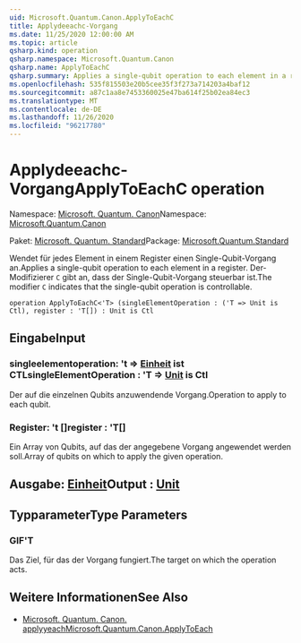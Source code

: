 ```yaml
---
uid: Microsoft.Quantum.Canon.ApplyToEachC
title: Applydeeachc-Vorgang
ms.date: 11/25/2020 12:00:00 AM
ms.topic: article
qsharp.kind: operation
qsharp.namespace: Microsoft.Quantum.Canon
qsharp.name: ApplyToEachC
qsharp.summary: Applies a single-qubit operation to each element in a register. The modifier `C` indicates that the single-qubit operation is controllable.
ms.openlocfilehash: 535f815503e20b5cee35f3f273a714203a4baf12
ms.sourcegitcommit: a87c1aa8e7453360025e47ba614f25b02ea84ec3
ms.translationtype: MT
ms.contentlocale: de-DE
ms.lasthandoff: 11/26/2020
ms.locfileid: "96217780"
---
```

# <a name="applytoeachc-operation"></a><span data-ttu-id="5f87c-102">Applydeeachc-Vorgang</span><span class="sxs-lookup"><span data-stu-id="5f87c-102">ApplyToEachC operation</span></span>

<span data-ttu-id="5f87c-103">Namespace: [Microsoft. Quantum. Canon](xref:Microsoft.Quantum.Canon)</span><span class="sxs-lookup"><span data-stu-id="5f87c-103">Namespace: [Microsoft.Quantum.Canon](xref:Microsoft.Quantum.Canon)</span></span>

<span data-ttu-id="5f87c-104">Paket: [Microsoft. Quantum. Standard](https://nuget.org/packages/Microsoft.Quantum.Standard)</span><span class="sxs-lookup"><span data-stu-id="5f87c-104">Package: [Microsoft.Quantum.Standard](https://nuget.org/packages/Microsoft.Quantum.Standard)</span></span>


<span data-ttu-id="5f87c-105">Wendet für jedes Element in einem Register einen Single-Qubit-Vorgang an.</span><span class="sxs-lookup"><span data-stu-id="5f87c-105">Applies a single-qubit operation to each element in a register.</span></span>
<span data-ttu-id="5f87c-106">Der-Modifizierer `C` gibt an, dass der Single-Qubit-Vorgang steuerbar ist.</span><span class="sxs-lookup"><span data-stu-id="5f87c-106">The modifier `C` indicates that the single-qubit operation is controllable.</span></span>

```qsharp
operation ApplyToEachC<'T> (singleElementOperation : ('T => Unit is Ctl), register : 'T[]) : Unit is Ctl
```


## <a name="input"></a><span data-ttu-id="5f87c-107">Eingabe</span><span class="sxs-lookup"><span data-stu-id="5f87c-107">Input</span></span>

### <a name="singleelementoperation--t--unit--is-ctl"></a><span data-ttu-id="5f87c-108">singleelementoperation: 't => [Einheit](xref:microsoft.quantum.lang-ref.unit)  ist CTL</span><span class="sxs-lookup"><span data-stu-id="5f87c-108">singleElementOperation : 'T => [Unit](xref:microsoft.quantum.lang-ref.unit)  is Ctl</span></span>

<span data-ttu-id="5f87c-109">Der auf die einzelnen Qubits anzuwendende Vorgang.</span><span class="sxs-lookup"><span data-stu-id="5f87c-109">Operation to apply to each qubit.</span></span>


### <a name="register--t"></a><span data-ttu-id="5f87c-110">Register: 't []</span><span class="sxs-lookup"><span data-stu-id="5f87c-110">register : 'T[]</span></span>

<span data-ttu-id="5f87c-111">Ein Array von Qubits, auf das der angegebene Vorgang angewendet werden soll.</span><span class="sxs-lookup"><span data-stu-id="5f87c-111">Array of qubits on which to apply the given operation.</span></span>



## <a name="output--unit"></a><span data-ttu-id="5f87c-112">Ausgabe: [Einheit](xref:microsoft.quantum.lang-ref.unit)</span><span class="sxs-lookup"><span data-stu-id="5f87c-112">Output : [Unit](xref:microsoft.quantum.lang-ref.unit)</span></span>



## <a name="type-parameters"></a><span data-ttu-id="5f87c-113">Typparameter</span><span class="sxs-lookup"><span data-stu-id="5f87c-113">Type Parameters</span></span>

### <a name="t"></a><span data-ttu-id="5f87c-114">GIF</span><span class="sxs-lookup"><span data-stu-id="5f87c-114">'T</span></span>

<span data-ttu-id="5f87c-115">Das Ziel, für das der Vorgang fungiert.</span><span class="sxs-lookup"><span data-stu-id="5f87c-115">The target on which the operation acts.</span></span>

## <a name="see-also"></a><span data-ttu-id="5f87c-116">Weitere Informationen</span><span class="sxs-lookup"><span data-stu-id="5f87c-116">See Also</span></span>

- [<span data-ttu-id="5f87c-117">Microsoft. Quantum. Canon. applyyeach</span><span class="sxs-lookup"><span data-stu-id="5f87c-117">Microsoft.Quantum.Canon.ApplyToEach</span></span>](xref:Microsoft.Quantum.Canon.ApplyToEach)